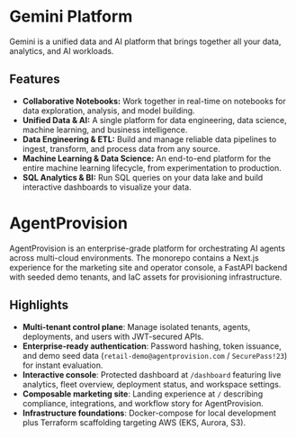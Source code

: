 # Gemini Platform

Gemini is a unified data and AI platform that brings together all your data, analytics, and AI workloads.

## Features

*   **Collaborative Notebooks:** Work together in real-time on notebooks for data exploration, analysis, and model building.
*   **Unified Data & AI:** A single platform for data engineering, data science, machine learning, and business intelligence.
*   **Data Engineering & ETL:** Build and manage reliable data pipelines to ingest, transform, and process data from any source.
*   **Machine Learning & Data Science:** An end-to-end platform for the entire machine learning lifecycle, from experimentation to production.
*   **SQL Analytics & BI:** Run SQL queries on your data lake and build interactive dashboards to visualize your data.

# AgentProvision

AgentProvision is an enterprise-grade platform for orchestrating AI agents across multi-cloud environments. The monorepo contains a Next.js experience for the marketing site and operator console, a FastAPI backend with seeded demo tenants, and IaC assets for provisioning infrastructure.

## Highlights

- **Multi-tenant control plane**: Manage isolated tenants, agents, deployments, and users with JWT-secured APIs.
- **Enterprise-ready authentication**: Password hashing, token issuance, and demo seed data (`retail-demo@agentprovision.com` / `SecurePass!23`) for instant evaluation.
- **Interactive console**: Protected dashboard at `/dashboard` featuring live analytics, fleet overview, deployment status, and workspace settings.
- **Composable marketing site**: Landing experience at `/` describing compliance, integrations, and workflow story for AgentProvision.
- **Infrastructure foundations**: Docker-compose for local development plus Terraform scaffolding targeting AWS (EKS, Aurora, S3).